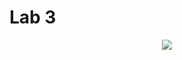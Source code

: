 # Lab 3  

<p align="center">
    <img src="https://media.discordapp.net/attachments/892901673322815511/897543006268293130/unknown.png?width=1439&height=563">
</p>